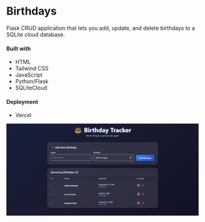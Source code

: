 # Birthdays
Flask CRUD application that lets you add, update, and delete birthdays to a SQLite cloud database.

#### Built with

- HTML
- Tailwind CSS
- JavaScript
- Python/Flask
- SQLiteCloud

#### Deployment

- Vercel

![](./api/static/assets/ss.png)

<br />

